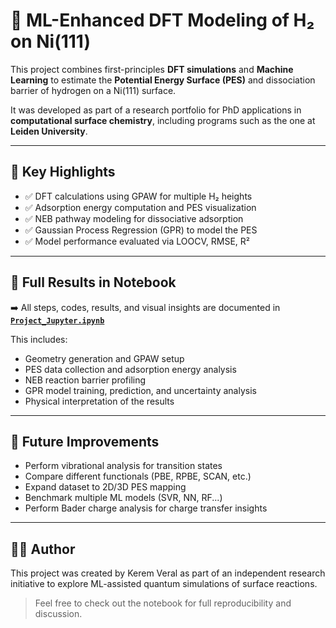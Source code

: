 # 🧠 ML-Enhanced DFT Modeling of H₂ on Ni(111)

This project combines first-principles **DFT simulations** and **Machine Learning** to estimate the **Potential Energy Surface (PES)** and dissociation barrier of hydrogen on a Ni(111) surface.

It was developed as part of a research portfolio for PhD applications in **computational surface chemistry**, including programs such as the one at **Leiden University**.

---

## 🔬 Key Highlights

- ✅ DFT calculations using GPAW for multiple H₂ heights
- ✅ Adsorption energy computation and PES visualization
- ✅ NEB pathway modeling for dissociative adsorption
- ✅ Gaussian Process Regression (GPR) to model the PES
- ✅ Model performance evaluated via LOOCV, RMSE, R²

---

## 📓 Full Results in Notebook

➡️ All steps, codes, results, and visual insights are documented in  
**[`Project_Jupyter.ipynb`](./Project_Jupyter.ipynb)**

This includes:

- Geometry generation and GPAW setup  
- PES data collection and adsorption energy analysis  
- NEB reaction barrier profiling  
- GPR model training, prediction, and uncertainty analysis  
- Physical interpretation of the results

---

## 🧪 Future Improvements

- Perform vibrational analysis for transition states  
- Compare different functionals (PBE, RPBE, SCAN, etc.)  
- Expand dataset to 2D/3D PES mapping  
- Benchmark multiple ML models (SVR, NN, RF...)  
- Perform Bader charge analysis for charge transfer insights

---

## 👨‍🔬 Author

This project was created by Kerem Veral as part of an independent research initiative to explore ML-assisted quantum simulations of surface reactions.

> Feel free to check out the notebook for full reproducibility and discussion.

